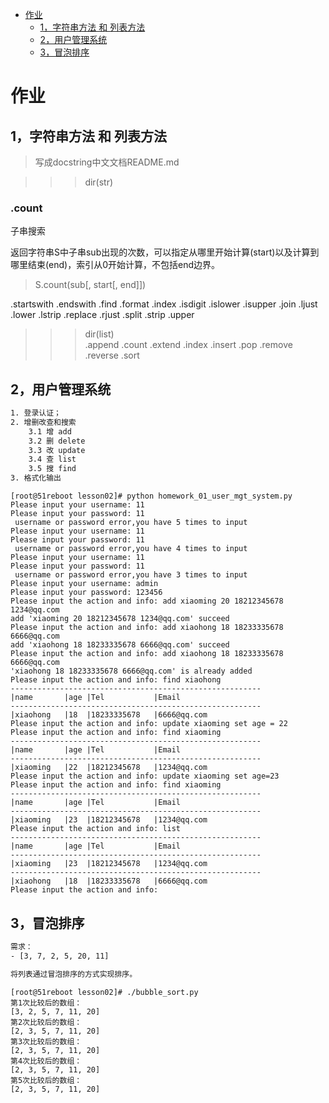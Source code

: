 <!--ts-->
   * [作业](#作业)
      * [1，字符串方法 和 列表方法](#1字符串方法-和-列表方法)
      * [2，用户管理系统](#2用户管理系统)
      * [3，冒泡排序](#3冒泡排序)

<!-- Added by: root, at: Thu May 23 01:24:58 CST 2019 -->

<!--te-->

# 作业

## 1，字符串方法 和 列表方法 
> 写成docstring中文文档README.md


>>> dir(str)  
### .count

子串搜索

返回字符串S中子串sub出现的次数，可以指定从哪里开始计算(start)以及计算到哪里结束(end)，索引从0开始计算，不包括end边界。

> S.count(sub[, start[, end]])




.startswith
.endswith
.find
.format
.index
.isdigit
.islower
.isupper
.join
.ljust
.lower
.lstrip
.replace
.rjust
.split
.strip
.upper


>>> dir(list)    
.append
.count
.extend
.index
.insert
.pop
.remove
.reverse
.sort


## 2，用户管理系统
```bash
1. 登录认证；
2. 增删改查和搜索
    3.1 增 add
    3.2 删 delete
    3.3 改 update
    3.4 查 list
    3.5 搜 find
3. 格式化输出   
```

```shell
[root@51reboot lesson02]# python homework_01_user_mgt_system.py
Please input your username: 11
Please input your password: 11
 username or password error,you have 5 times to input 
Please input your username: 11
Please input your password: 11
 username or password error,you have 4 times to input 
Please input your username: 11
Please input your password: 11
 username or password error,you have 3 times to input 
Please input your username: admin
Please input your password: 123456
Please input the action and info: add xiaoming 20 18212345678 1234@qq.com
add 'xiaoming 20 18212345678 1234@qq.com' succeed
Please input the action and info: add xiaohong 18 18233335678 6666@qq.com
add 'xiaohong 18 18233335678 6666@qq.com' succeed
Please input the action and info: add xiaohong 18 18233335678 6666@qq.com
'xiaohong 18 18233335678 6666@qq.com' is already added
Please input the action and info: find xiaohong
--------------------------------------------------------
|name       |age |Tel           |Email               
--------------------------------------------------------
|xiaohong   |18  |18233335678   |6666@qq.com         
Please input the action and info: update xiaoming set age = 22
Please input the action and info: find xiaoming
--------------------------------------------------------
|name       |age |Tel           |Email               
--------------------------------------------------------
|xiaoming   |22  |18212345678   |1234@qq.com         
Please input the action and info: update xiaoming set age=23          
Please input the action and info: find xiaoming
--------------------------------------------------------
|name       |age |Tel           |Email               
--------------------------------------------------------
|xiaoming   |23  |18212345678   |1234@qq.com         
Please input the action and info: list
--------------------------------------------------------
|name       |age |Tel           |Email               
--------------------------------------------------------
|xiaoming   |23  |18212345678   |1234@qq.com         
--------------------------------------------------------
|xiaohong   |18  |18233335678   |6666@qq.com         
Please input the action and info: 
```


## 3，冒泡排序
```bash
需求：
- [3, 7, 2, 5, 20, 11]

将列表通过冒泡排序的方式实现排序。

```

```shell
[root@51reboot lesson02]# ./bubble_sort.py  
第1次比较后的数组：
[3, 2, 5, 7, 11, 20]
第2次比较后的数组：
[2, 3, 5, 7, 11, 20]
第3次比较后的数组：
[2, 3, 5, 7, 11, 20]
第4次比较后的数组：
[2, 3, 5, 7, 11, 20]
第5次比较后的数组：
[2, 3, 5, 7, 11, 20]
```
